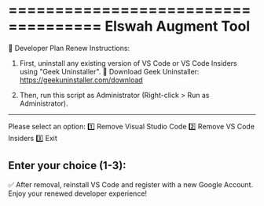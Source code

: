 ====================================
         Elswah Augment Tool
====================================

📌 Developer Plan Renew Instructions:

1. First, uninstall any existing version of VS Code or VS Code Insiders using "Geek Uninstaller".
   🔗 Download Geek Uninstaller: https://geekuninstaller.com/download

2. Then, run this script as Administrator (Right-click > Run as Administrator).

------------------------------------
Please select an option:
1️⃣  Remove Visual Studio Code
2️⃣  Remove VS Code Insiders
3️⃣  Exit

Enter your choice (1-3): 
------------------------------------

✅ After removal, reinstall VS Code and register with a new Google Account.
Enjoy your renewed developer experience!


